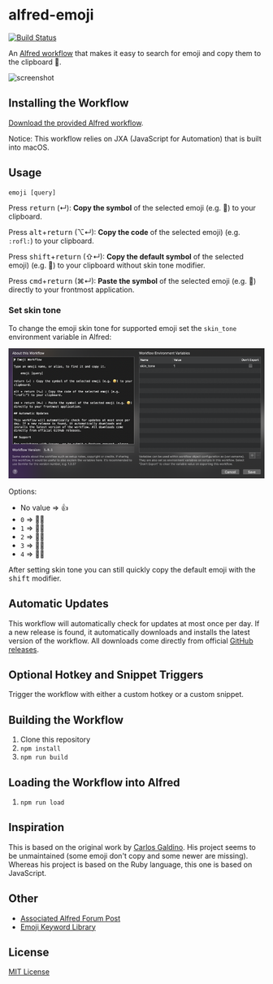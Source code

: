 # alfred-emoji

[![Build Status](https://travis-ci.org/jsumners/alfred-emoji.svg?branch=master)](https://travis-ci.org/jsumners/alfred-emoji)

An [Alfred workflow][alfred] that makes it easy to search for emoji and copy
them to the clipboard 🤘.

![screenshot](images/screenshot.png)

## Installing the Workflow

[Download the provided Alfred workflow][releases].

Notice: This workflow relies on JXA (JavaScript for Automation) that is built
into macOS.

## Usage

```
emoji [query]
```

Press <kbd>return</kbd> (↵): **Copy the symbol** of the selected emoji (e.g. 🤣) to
your clipboard.

Press <kbd>alt</kbd>+<kbd>return</kbd> (⌥↵): **Copy the code** of the selected emoji)
(e.g. `:rofl:`) to your clipboard.

Press <kbd>shift</kbd>+<kbd>return</kbd> (⇧↵): **Copy the default symbol** of the selected emoji)
(e.g. 🤣) to your clipboard without skin tone modifier.

Press <kbd>cmd</kbd>+<kbd>return</kbd> (⌘↵): **Paste the symbol** of the selected
emoji (e.g. 🤣) directly to your frontmost application.

### Set skin tone

To change the emoji skin tone for supported emoji set the `skin_tone` environment variable in Alfred:

![screenshot skin tone settings](images/screenshot-skin-tone-setting.png)

Options:
- No value => 👍
- `0` => 👍🏻
- `1` => 👍🏼
- `2` => 👍🏽
- `3` => 👍🏾
- `4` => 👍🏿

After setting skin tone you can still quickly copy the default emoji with the <kbd>shift</kbd> modifier.

## Automatic Updates

This workflow will automatically check for updates at most once per day. If a
new release is found, it automatically downloads and installs the latest
version of the workflow. All downloads come directly from official [GitHub
releases][releases].

## Optional Hotkey and Snippet Triggers

Trigger the workflow with either a custom hotkey or a custom snippet.

## Building the Workflow

1. Clone this repository
2. `npm install`
3. `npm run build`

## Loading the Workflow into Alfred

1. `npm run load`

## Inspiration

This is based on the original work by [Carlos Galdino][carlos]. His project
seems to be unmaintained (some emoji don't copy and some newer are missing).
Whereas his project is based on the Ruby language, this one is based on
JavaScript.

## Other

* [Associated Alfred Forum Post][alfredforum]
* [Emoji Keyword Library][emojilib]

## License

[MIT License](http://jsumners.mit-license.org/)

[alfred]: https://alfredapp.com/
[carlos]: https://github.com/carlosgaldino/alfred-emoji-workflow/
[releases]: https://github.com/jsumners/alfred-emoji/releases
[alfredforum]: https://www.alfredforum.com/topic/11126-alfred-emoji-search-emojis-by-name-or-keyword/
[emojilib]: https://github.com/muan/emojilib
